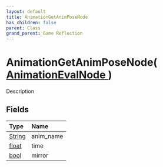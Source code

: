 ```yaml
---
layout: default
title: AnimationGetAnimPoseNode
has_children: false
parent: Class
grand_parent: Game Reflection
---
```

# AnimationGetAnimPoseNode( [ AnimationEvalNode ](/riftbreaker-wiki/docs/game-reflection/classes/animation_eval_node/) )
Description 

## Fields

| Type | Name |
|:----------|:--------------|
| [String](/riftbreaker-wiki/docs/game-reflection/components/string/) | anim_name |
| [float](/riftbreaker-wiki/docs/game-reflection/components/float/) | time |
| [bool](/riftbreaker-wiki/docs/game-reflection/components/bool/) | mirror |

